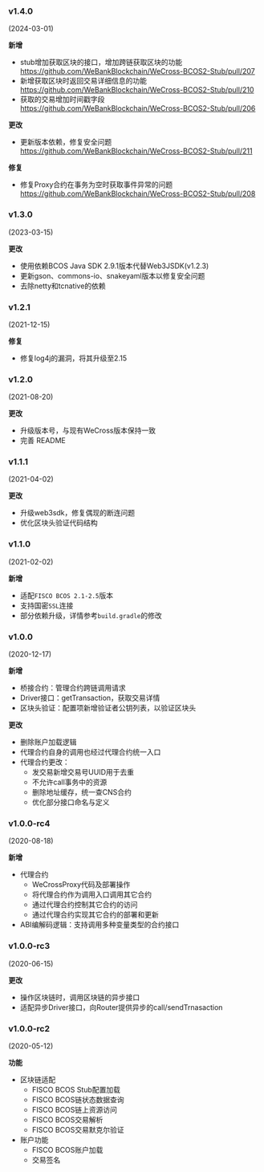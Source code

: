 ### v1.4.0

(2024-03-01)

**新增**

- stub增加获取区块的接口，增加跨链获取区块的功能 https://github.com/WeBankBlockchain/WeCross-BCOS2-Stub/pull/207
- 新增获取区块时返回交易详细信息的功能 https://github.com/WeBankBlockchain/WeCross-BCOS2-Stub/pull/210
- 获取的交易增加时间戳字段 https://github.com/WeBankBlockchain/WeCross-BCOS2-Stub/pull/206

**更改**

- 更新版本依赖，修复安全问题 https://github.com/WeBankBlockchain/WeCross-BCOS2-Stub/pull/211

**修复**

- 修复Proxy合约在事务为空时获取事件异常的问题 https://github.com/WeBankBlockchain/WeCross-BCOS2-Stub/pull/208

### v1.3.0

(2023-03-15)

**更改**

* 使用依赖BCOS Java SDK 2.9.1版本代替Web3JSDK(v1.2.3)
* 更新gson、commons-io、snakeyaml版本以修复安全问题
* 去除netty和tcnative的依赖

### v1.2.1

(2021-12-15)

**修复**

* 修复log4j的漏洞，将其升级至2.15

### v1.2.0

(2021-08-20)

**更改**

* 升级版本号，与现有WeCross版本保持一致
* 完善 README 

### v1.1.1

(2021-04-02)

**更改**

* 升级web3sdk，修复偶现的断连问题
* 优化区块头验证代码结构

### v1.1.0

(2021-02-02)

**新增**

* 适配`FISCO BCOS 2.1-2.5`版本
* 支持国密`SSL`连接
* 部分依赖升级，详情参考`build.gradle`的修改

### v1.0.0

(2020-12-17)

**新增**

* 桥接合约：管理合约跨链调用请求
* Driver接口：getTransaction，获取交易详情
* 区块头验证：配置项新增验证者公钥列表，以验证区块头

**更改**

* 删除账户加载逻辑
* 代理合约自身的调用也经过代理合约统一入口
* 代理合约更改：
    * 发交易新增交易号UUID用于去重
    * 不允许call事务中的资源
    * 删除地址缓存，统一查CNS合约
    * 优化部分接口命名与定义

### v1.0.0-rc4

(2020-08-18)

**新增**

* 代理合约
  * WeCrossProxy代码及部署操作
  * 将代理合约作为调用入口调用其它合约
  * 通过代理合约控制其它合约的访问
  * 通过代理合约实现其它合约的部署和更新
* ABI编解码逻辑：支持调用多种变量类型的合约接口

### v1.0.0-rc3

(2020-06-15)

**更改**

* 操作区块链时，调用区块链的异步接口
* 适配异步Driver接口，向Router提供异步的call/sendTrnasaction

### v1.0.0-rc2

(2020-05-12)

**功能**
* 区块链适配
  * FISCO BCOS Stub配置加载
  * FISCO BCOS链状态数据查询
  * FISCO BCOS链上资源访问
  * FISCO BCOS交易解析
  * FISCO BCOS交易默克尔验证
* 账户功能
  * FISCO BCOS账户加载
  * 交易签名
